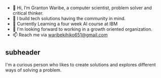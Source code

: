 - 👋 Hi, I’m Granton Waribe, a computer scientist, problem solver and critical thinker.
- 👀 I build tech solutions having the community in mind.
- 🌱 Currently Learning a four week AI course at IBM
- 💞️ I'm looking forward to working in a growth oriented organization.
- 📫 Reach me via waribekihiko651@gmail.com

<!---
Samboja651/Samboja651 is a ✨ special ✨ repository because its `README.md` (this file) appears on your GitHub profile.
You can click the Preview link to take a look at your changes.
--->
## subheader
I'm a curious person who likes to create solutions and explores different ways of solving a problem.

